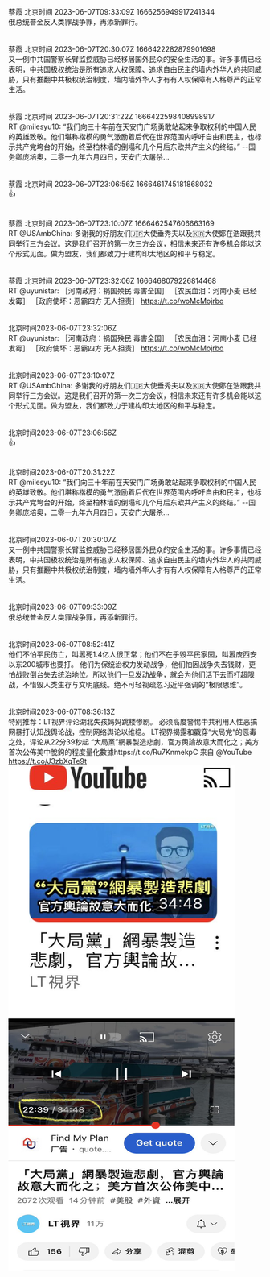 蔡霞 北京时间 2023-06-07T09:33:09Z 1666256949917241344<br>俄总统普金反人类罪战争罪，再添新罪行。<br><br><br>蔡霞 北京时间 2023-06-07T20:30:07Z 1666422282879901698<br>又一例中共国警察长臂监控威胁已经移居国外民众的安全生活的事。许多事情已经表明，中共国极权统治是所有追求人权保障、追求自由民主的墙内外华人的共同威胁，只有推翻中共极权统治制度，墙内墙外华人才有有人权保障有人格尊严的正常生活。<br><br><br>蔡霞 北京时间 2023-06-07T20:31:22Z 1666422598408998917<br>RT @milesyu10: “我们向三十年前在天安门广场勇敢站起来争取权利的中国人民的英雄致敬。他们堪称楷模的勇气激励着后代在世界范围内呼吁自由和民主，也标示共产党垮台的开始，终至柏林墙的倒塌和几个月后东欧共产主义的终结。”
--国务卿庞培奥，二零一九年六月四日，天安门大屠杀…<br><br><br>蔡霞 北京时间 2023-06-07T23:06:56Z 1666461745181868032<br>👍<br><br><br>蔡霞 北京时间 2023-06-07T23:10:07Z 1666462547606663169<br>RT @USAmbChina: 多谢我的好朋友们🇯🇵大使垂秀夫以及🇰🇷大使鄭在浩跟我共同举行三方会议。这是我们召开的第一次三方会议，相信未来还有许多机会能以这个形式见面。做为盟友，我们都致力于建构印太地区的和平与稳定。<br><br><br>蔡霞 北京时间 2023-06-07T23:32:06Z 1666468079226814468<br>RT @uyunistar: ［河南政府：祸国殃民  毒害全国］
［农民血泪：河南小麦  已经发霉］
［政府使坏：恶霸四方  无人担责］ https://t.co/woMcMojrbo<br><br><br>北京时间2023-06-07T23:32:06Z<br>RT @uyunistar: ［河南政府：祸国殃民  毒害全国］
［农民血泪：河南小麦  已经发霉］
［政府使坏：恶霸四方  无人担责］ https://t.co/woMcMojrbo<br><br><br>北京时间2023-06-07T23:10:07Z<br>RT @USAmbChina: 多谢我的好朋友们🇯🇵大使垂秀夫以及🇰🇷大使鄭在浩跟我共同举行三方会议。这是我们召开的第一次三方会议，相信未来还有许多机会能以这个形式见面。做为盟友，我们都致力于建构印太地区的和平与稳定。<br><br><br>北京时间2023-06-07T23:06:56Z<br>👍<br><br><br>北京时间2023-06-07T20:31:22Z<br>RT @milesyu10: “我们向三十年前在天安门广场勇敢站起来争取权利的中国人民的英雄致敬。他们堪称楷模的勇气激励着后代在世界范围内呼吁自由和民主，也标示共产党垮台的开始，终至柏林墙的倒塌和几个月后东欧共产主义的终结。”
--国务卿庞培奥，二零一九年六月四日，天安门大屠杀…<br><br><br>北京时间2023-06-07T20:30:07Z<br>又一例中共国警察长臂监控威胁已经移居国外民众的安全生活的事。许多事情已经表明，中共国极权统治是所有追求人权保障、追求自由民主的墙内外华人的共同威胁，只有推翻中共极权统治制度，墙内墙外华人才有有人权保障有人格尊严的正常生活。<br><br><br>北京时间2023-06-07T09:33:09Z<br>俄总统普金反人类罪战争罪，再添新罪行。<br><br><br>北京时间2023-06-07T08:52:41Z<br>他们不怕平民伤亡，叫嚣死1.4亿人很正常；他们不在乎毁平民家园，叫嚣废西安以东200城市也要打。
他们为保统治权力发动战争，他们怕因战争失去钱财，更怕战败倒台失去统治地位。所以他们一旦发动战争，就会为他们活下去而打超限战，不惜毁人类生存与文明底线。绝不可轻视疏忽习近平强调的“极限思维”。<br><br><br>北京时间2023-06-07T08:36:13Z<br>特别推荐：LT视界评论湖北失孩妈妈跳楼惨剧。
必须高度警惕中共利用人性恶搞网暴打认知战舆论战，控制网络舆论以维稳。
LT视界揭露和戳穿“大局党“的恶毒之处，评论从22分39秒起
“大局黨”網暴製造悲劇，官方輿論故意大而化之；美方首次公佈美中脫鉤的程度量化數據https://t.co/Ru7KnmekpC 来自 @YouTube https://t.co/J3zbXqTe9t<br><img src='/temp/image/2023/t-Month-6/1666242625572343809_0.jpg' width='450' height='500'><img src='/temp/image/2023/t-Month-6/1666242625572343809_1.jpg' width='450' height='500'><br><br>